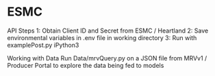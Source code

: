 # ESMC

API Steps
1: Obtain Client ID and Secret from ESMC / Heartland
2: Save environmental variables in .env file in working directory 
3: Run with examplePost.py iPython3 

Working with Data
Run Data/mrvQuery.py on a JSON file from MRVv1 / Producer Portal to explore the data being fed to models 